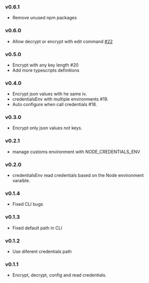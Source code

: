 ### v0.6.1

- Remove unused npm packages

### v0.6.0

- Allow decrypt or encrypt with edit command [#22](https://github.com/MiguelSavignano/node-credentials/pull/22)

### v0.5.0

- Encrypt with any key length #20
- Add more typescripts definitions

### v0.4.0

- Encrypt json values with he same iv.
- credentialsEnv with multiple environments #19.
- Auto configure when call credentials #18.

### v0.3.0

- Encrypt only json values not keys.

### v0.2.1

- manage customs environment with NODE_CREDENTIALS_ENV

### v0.2.0

- credentialsEnv read credentials based on the Node environment varaible.

### v0.1.4

- Fixed CLI bugs

### v0.1.3

- Fixed default path in CLI

### v0.1.2

- Use diferent credentials path

### v0.1.1

- Encrypt, decrypt, config and read credentials.
